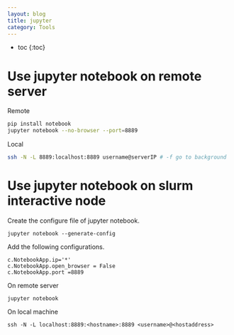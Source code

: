 ```yaml
---
layout: blog
title: jupyter
category: Tools
---
```


- toc
{:toc}

# Use jupyter notebook on remote server

Remote
```bash
pip install notebook
jupyter notebook --no-browser --port=8889
```

Local
```bash
ssh -N -L 8889:localhost:8889 username@serverIP # -f go to background
```

# Use jupyter notebook on slurm interactive node

Create the configure file of jupyter notebook.

```
jupyter notebook --generate-config
```

Add the following configurations.

```
c.NotebookApp.ip='*'
c.NotebookApp.open_browser = False
c.NotebookApp.port =8889
```

On remote server

```
jupyter notebook
```

On local machine

```
ssh -N -L localhost:8889:<hostname>:8889 <username>@<hostaddress>
```
